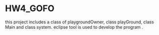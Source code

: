 # HW4_GOFO
this project includes a class of playgroundOwner, class playGround, class Main and class system.
eclipse tool is used to develop the program .
